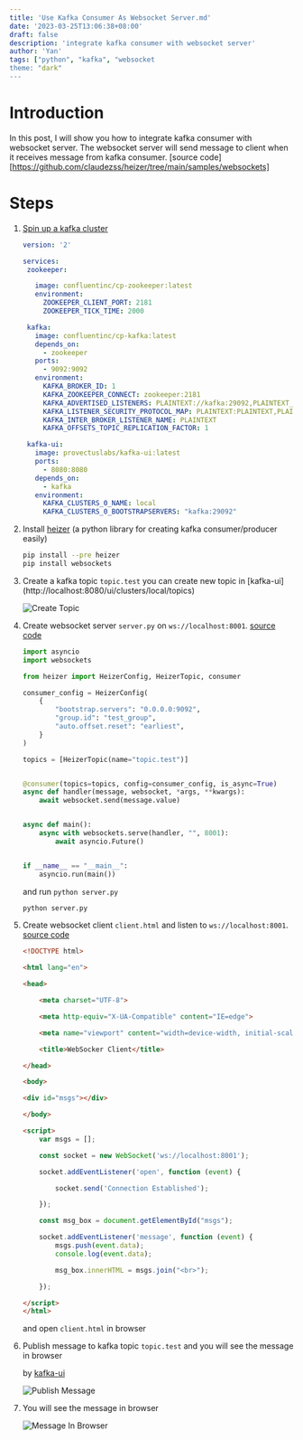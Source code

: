 ```yaml
---
title: 'Use Kafka Consumer As Websocket Server.md'
date: '2023-03-25T13:06:38+08:00'
draft: false
description: 'integrate kafka consumer with websocket server'
author: 'Yan'
tags: ["python", "kafka", "websocket
theme: "dark"
---
```


# Introduction

In this post, I will show you how to integrate kafka consumer with websocket server. The websocket server will send message to client when it receives message from kafka consumer. [source code][https://github.com/claudezss/heizer/tree/main/samples/websockets]

# Steps

1. [Spin up a kafka cluster](https://docs.confluent.io/current/quickstart/ce-docker-quickstart.html#ce-docker-quickstart)
    
    ```yaml
   version: '2'

   services:
     zookeeper:
    
       image: confluentinc/cp-zookeeper:latest
       environment:
         ZOOKEEPER_CLIENT_PORT: 2181
         ZOOKEEPER_TICK_TIME: 2000
   
     kafka:
       image: confluentinc/cp-kafka:latest
       depends_on:
         - zookeeper
       ports:
         - 9092:9092
       environment:
         KAFKA_BROKER_ID: 1
         KAFKA_ZOOKEEPER_CONNECT: zookeeper:2181
         KAFKA_ADVERTISED_LISTENERS: PLAINTEXT://kafka:29092,PLAINTEXT_HOST://localhost:9092
         KAFKA_LISTENER_SECURITY_PROTOCOL_MAP: PLAINTEXT:PLAINTEXT,PLAINTEXT_HOST:PLAINTEXT
         KAFKA_INTER_BROKER_LISTENER_NAME: PLAINTEXT
         KAFKA_OFFSETS_TOPIC_REPLICATION_FACTOR: 1
   
     kafka-ui:
       image: provectuslabs/kafka-ui:latest
       ports:
         - 8080:8080
       depends_on:
         - kafka
       environment:
         KAFKA_CLUSTERS_0_NAME: local
         KAFKA_CLUSTERS_0_BOOTSTRAPSERVERS: "kafka:29092"
    ```

2. Install [heizer](https://github.com/claudezss/heizer) (a python library for creating kafka consumer/producer easily)

    ```bash
    pip install --pre heizer
    pip install websockets
    ```
3. Create a kafka topic `topic.test`
   you can create new topic in [kafka-ui] (http://localhost:8080/ui/clusters/local/topics)
   
   ![Create Topic](/kafka-websocket/create-topic.png)

4. Create websocket server `server.py` on `ws://localhost:8001`. [source code](https://github.com/claudezss/heizer/blob/main/samples/websockets/server.py)
   ```python
   import asyncio
   import websockets
   
   from heizer import HeizerConfig, HeizerTopic, consumer
   
   consumer_config = HeizerConfig(
       {
           "bootstrap.servers": "0.0.0.0:9092",
           "group.id": "test_group",
           "auto.offset.reset": "earliest",
       }
   )
   
   topics = [HeizerTopic(name="topic.test")]
   
   
   @consumer(topics=topics, config=consumer_config, is_async=True)
   async def handler(message, websocket, *args, **kwargs):
       await websocket.send(message.value)
   
   
   async def main():
       async with websockets.serve(handler, "", 8001):
           await asyncio.Future()
   
   
   if __name__ == "__main__":
       asyncio.run(main())

   ```
   and run `python server.py`
   ```bash
   python server.py
   `````

5. Create websocket client `client.html` and listen to `ws://localhost:8001`. [source code](https://github.com/claudezss/heizer/blob/main/samples/websockets/client.html)
   ```html
   <!DOCTYPE html>

   <html lang="en">
   
   <head>
   
       <meta charset="UTF-8">
   
       <meta http-equiv="X-UA-Compatible" content="IE=edge">
   
       <meta name="viewport" content="width=device-width, initial-scale=1.0">
   
       <title>WebSocker Client</title>
   
   </head>
   
   <body>
   
   <div id="msgs"></div>
   
   </body>
   
   <script>
       var msgs = [];
   
       const socket = new WebSocket('ws://localhost:8001');
   
       socket.addEventListener('open', function (event) {
   
           socket.send('Connection Established');
   
       });
   
       const msg_box = document.getElementById("msgs");
   
       socket.addEventListener('message', function (event) {
           msgs.push(event.data);
           console.log(event.data);
   
           msg_box.innerHTML = msgs.join("<br>");
   
       });
   
   </script>
   </html>
   ```
    and open `client.html` in browser

6. Publish message to kafka topic `topic.test` and you will see the message in browser
   
   by [kafka-ui](http://localhost:8080/ui/clusters/local/all-topics/topic.test)

   ![Publish Message](/kafka-websocket/ublish-kafka-msg.png)


7. You will see the message in browser
   
   ![Message In Browser](/kafka-websocket/message-in-browser.png)
